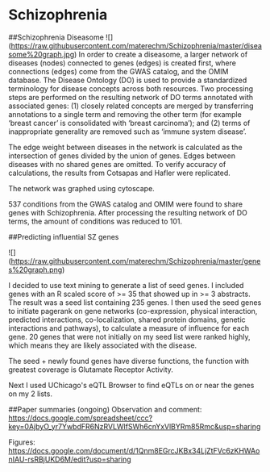 Schizophrenia
=============
##Schizophrenia Diseasome 
![] (https://raw.githubusercontent.com/materechm/Schizophrenia/master/diseasome%20graph.jpg)
In order to create a diseasome, a larger network of diseases (nodes) connected to genes (edges) is created first, where connections (edges) come from the GWAS catalog, and the OMIM database. The Disease Ontology (DO)  is used to provide a standardized terminology for disease concepts across both resources. Two processing steps are performed on the resulting network of DO terms annotated with associated genes: (1) closely related concepts are merged by transferring annotations to a single term and removing the other term (for example ‘breast cancer’ is consolidated with ‘breast carcinoma’); and (2) terms of inappropriate generality are removed such as ‘immune system disease’.

The edge weight between diseases in the network is calculated as the intersection of genes divided by the union of genes. Edges between diseases with no shared genes are omitted. To verify accuracy of calculations, the results from Cotsapas and Hafler were replicated.

The network was graphed using cytoscape.

537 conditions from the GWAS catalog and OMIM were found to share genes with Schizophrenia. After processing the resulting network of DO terms, the amount of conditions was reduced to 101.

##Predicting influential SZ genes

![] (https://raw.githubusercontent.com/materechm/Schizophrenia/master/genes%20graph.png)

I decided to use text mining to generate a list of seed genes. I included genes with an R scaled score of >= 35 that showed up in >= 3 abstracts. The result was a seed list containing 235 genes. I then used the seed genes to initiate pagerank on gene networks (co-expression, physical interaction, predicted interactions, co-localization, shared protein domains, genetic interactions and pathways), to calculate a measure of influence for each gene. 20 genes that were not initially on my seed list were ranked highly, which means they are likely associated with the disease. 

The seed + newly found genes have diverse functions, the function with greatest coverage is Glutamate Receptor Activity. 

Next I used UChicago's eQTL Browser to find eQTLs on or near the genes on my 2 lists. 

##Paper summaries (ongoing) 
Observation and comment: https://docs.google.com/spreadsheet/ccc?key=0AjbyO_yr7YwbdFR6NzRVLWlfSWh6cnYxVlBYRm85Rmc&usp=sharing

Figures: https://docs.google.com/document/d/1Qnm8EGrcJKBx34LjZtFVc6zKHWAonIAU-rsRBjUKD6M/edit?usp=sharing
